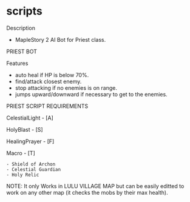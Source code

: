 # scripts

Description
  - MapleStory 2 AI Bot for Priest class.

PRIEST BOT 

Features 
  - auto heal if HP is below 70%.
  - find/attack closest enemy.
  - stop attacking if no enemies is on range.
  - jumps upward/downward if necessary to get to the enemies.

PRIEST SCRIPT REQUIREMENTS

CelestialLight - [A]

HolyBlast - [S]

HealingPrayer - [F]

  Macro - [T]
  
    - Shield of Archon
    - Celestial Guardian
    - Holy Relic

NOTE: It only Works in LULU VILLAGE MAP but can be easily editted to work on any other map (it checks the mobs by their max health).
